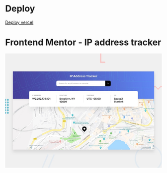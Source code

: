 # Deploy
[Deploy vercel](geolocation-5vl3clydy-tatianas-projects-a5cc0469.vercel.app)

# Frontend Mentor - IP address tracker

![Design preview for the IP address tracker coding challenge](./design/desktop-preview.jpg)
